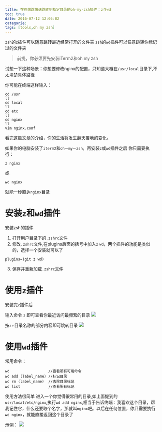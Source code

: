 ```yaml
---
title: 在终端跳快速跳转到指定目录的oh-my-zsh插件：z与wd
toc: true
date: 2016-07-12 12:05:02
categorie:
tags: [tools,oh my zsh]
---
```


`zsh`的`z`插件可以随意跳转最近经常打开的文件夹
`zsh`的`wd`插件可以任意跳转你标记过的文件夹

<!--more-->

> 前提，你必须要先安装iTerm2和oh my zsh

试想一下这种场景：你想要修改nginx的配置，只知道大概在`/usr/local`目录下,不太清楚具体路径

你可能在终端这样输入：

``` shell
cd /usr
ll
cd local
ll
cd etc
ll
cd nginx
ll
vim nginx.conf
```

看完这篇文章的介绍，你的生活将发生翻天覆地的变化。

如果你的电脑安装了`iterm2`和`oh－my－zsh`，再安装`z`或`wd`插件之后
你只需要执行：

``` shell
z nginx
```

或

``` shell
wd nginx
```
就能一秒直达`nginx`目录

# 安装`z`和`wd`插件

安装zsh的插件
1. 打开用户目录下的`.zshrc`文件
2. 修改`.zshrc`文件,在plugins后面的括号中加入`z` `wd`，两个插件的功能是类似的，选择一个安装就可以了

```
plugins=(git z wd)
```

3. 保存并重新加载`.zshrc`文件


# 使用`z`插件

安装完`z`插件后

输入命令 `z` 即可查看你最近访问最频繁的目录
![](http://o9xbyqajf.bkt.clouddn.com/images/1468333461556.png)

按`z`+目录名称的部分内容即可跳转目录
![](http://o9xbyqajf.bkt.clouddn.com/images/1468334078114.png)


# 使用`wd`插件
常用命令：

``` shell
wd                  //查看所有可用命令
wd add (label_name) //标记目录
wd rm (label_name)  //去除目录标记
wd list             //查看所有标记
```

使用方法很简单
进入一个你觉得很常用的目录,如上面提到的`usr/local/etc/nginx`,执行`wd add nginx`,相当于告诉终端：我喜欢这个目录，帮我记住它，什么还要取个名字，那就叫`nginx`吧。以后在任何位置，你只需要执行`wd nginx`，就能直接返回这个目录了

示例：
![](http://o9xbyqajf.bkt.clouddn.com/images/1468333921006.png)
